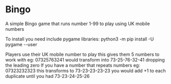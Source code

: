 # Bingo

A simple Bingo game that runs number 1-99 to play using UK mobile numbers

To install you need include pygame libraries:
python3 -m pip install -U pygame --user

Players use their UK mobile number to play this gives them 5 numbers to work with eg:
07325763241 would transform into 73-25-76-32-41 dropping the leading zero
If you have a number that repeats numbers eg:
07323232323 this transforms to 73-23-23-23-23 you would add +1 to each duplicate until you had 73-23-24-25-26
